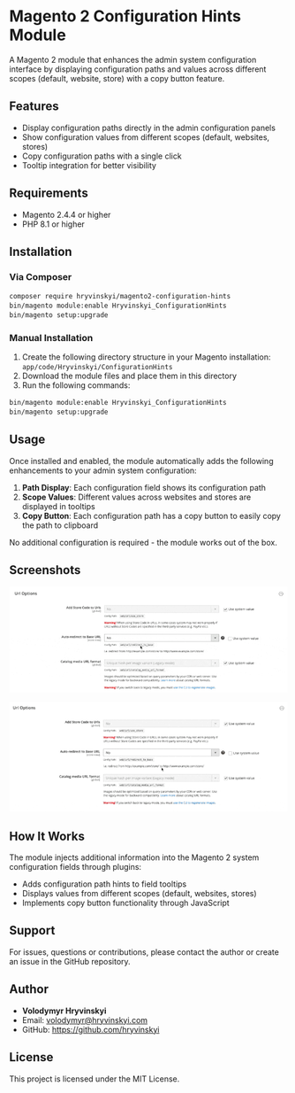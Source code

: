 # Magento 2 Configuration Hints Module

A Magento 2 module that enhances the admin system configuration interface by displaying configuration paths and values across different scopes (default, website, store) with a copy button feature.

## Features

- Display configuration paths directly in the admin configuration panels
- Show configuration values from different scopes (default, websites, stores)
- Copy configuration paths with a single click
- Tooltip integration for better visibility

## Requirements

- Magento 2.4.4 or higher
- PHP 8.1 or higher

## Installation

### Via Composer

```bash
composer require hryvinskyi/magento2-configuration-hints
bin/magento module:enable Hryvinskyi_ConfigurationHints
bin/magento setup:upgrade
```

### Manual Installation

1. Create the following directory structure in your Magento installation:
   `app/code/Hryvinskyi/ConfigurationHints`
2. Download the module files and place them in this directory
3. Run the following commands:

```bash
bin/magento module:enable Hryvinskyi_ConfigurationHints
bin/magento setup:upgrade
```

## Usage

Once installed and enabled, the module automatically adds the following enhancements to your admin system configuration:

1. **Path Display**: Each configuration field shows its configuration path
2. **Scope Values**: Different values across websites and stores are displayed in tooltips
3. **Copy Button**: Each configuration path has a copy button to easily copy the path to clipboard

No additional configuration is required - the module works out of the box.

## Screenshots

![copy_feature.gif](docs/images/copy_feature.gif)

![tooltip_feature.gif](docs/images/tooltip_feature.gif)

## How It Works

The module injects additional information into the Magento 2 system configuration fields through plugins:

- Adds configuration path hints to field tooltips
- Displays values from different scopes (default, websites, stores)
- Implements copy button functionality through JavaScript

## Support

For issues, questions or contributions, please contact the author or create an issue in the GitHub repository.

## Author

- **Volodymyr Hryvinskyi**
- Email: volodymyr@hryvinskyi.com
- GitHub: https://github.com/hryvinskyi

## License

This project is licensed under the MIT License.